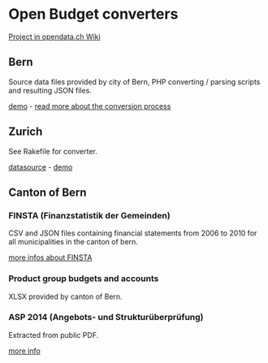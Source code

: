 # Open Budget converters

[Project in opendata.ch Wiki](http://make.opendata.ch/wiki/project:open_budget)

## Bern

Source data files provided by city of Bern, PHP converting / parsing scripts and resulting JSON files.

[demo](http://bern.budget.opendata.ch/) - [read more about the conversion process](http://make.opendata.ch/wiki/doku.php?id=project:bern_budget)

## Zurich

See Rakefile for converter.

[datasource](http://data.stadt-zuerich.ch/content/portal/de/index/ogd/daten/rechnung11_budget12_budget13.html#description1) - [demo](http://zurich.budget.opendata.ch/)

## Canton of Bern

### FINSTA (Finanzstatistik der Gemeinden)

CSV and JSON files containing financial statements from 2006 to 2010 for all municipalities in the canton of bern.

[more infos about FINSTA](http://www.fin.be.ch/de/index/finanzen/finanzen/statistik/finsta.html)

### Product group budgets and accounts

XLSX provided by canton of Bern.

### ASP 2014 (Angebots- und Strukturüberprüfung)

Extracted from public PDF.

[more info](https://github.com/tpreusse/open-budget-converters/blob/master/source/cantonbe/asp/README.md)
